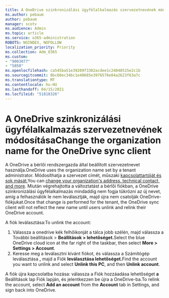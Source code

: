 ```yaml
---
title: A OneDrive szinkronizálási ügyfélalkalmazás szervezetnevének módosítása
ms.author: pebaum
author: pebaum
manager: scotv
ms.audience: Admin
ms.topic: article
ms.service: o365-administration
ROBOTS: NOINDEX, NOFOLLOW
localization_priority: Priority
ms.collection: Adm_O365
ms.custom:
- "9003077"
- "5850"
ms.openlocfilehash: ca545ba51e39209f3302acdee1c24048515e2c1b
ms.sourcegitcommit: 8bc60ec34bc1e40685e3976576e04a2623f63a7c
ms.translationtype: MT
ms.contentlocale: hu-HU
ms.lasthandoff: 04/15/2021
ms.locfileid: "51818326"
---
```

# <a name="change-the-organization-name-for-the-onedrive-sync-client"></a><span data-ttu-id="743a8-102">A OneDrive szinkronizálási ügyfélalkalmazás szervezetnevének módosítása</span><span class="sxs-lookup"><span data-stu-id="743a8-102">Change the organization name for the OneDrive sync client</span></span>

<span data-ttu-id="743a8-103">A OneDrive a bérlői rendszergazda által beállított szervezetnevet használja.</span><span class="sxs-lookup"><span data-stu-id="743a8-103">OneDrive uses the organization name set by a tenant administrator.</span></span>  <span data-ttu-id="743a8-104">Módosíthatja a szervezet címét, műszaki [kapcsolattartóját és sok mását.](https://docs.microsoft.com/microsoft-365/admin/manage/change-address-contact-and-more)</span><span class="sxs-lookup"><span data-stu-id="743a8-104">You can [change your organization's address, technical contact, and more](https://docs.microsoft.com/microsoft-365/admin/manage/change-address-contact-and-more).</span></span> <span data-ttu-id="743a8-105">Miután végrehajtotta a változtatást a bérlői fiókban, a OneDrive szinkronizálási ügyfélalkalmazás mindaddig nem fogja tükrözni az új nevet, amíg a felhasználók le nem leválasztják, majd újra nem csatolják OneDrive-fiókjukat.</span><span class="sxs-lookup"><span data-stu-id="743a8-105">Once that change is performed for the tenant, the OneDrive sync client will not reflect the new name until users unlink and relink their OneDrive account.</span></span>

<span data-ttu-id="743a8-106">A fiók leválasztása:</span><span class="sxs-lookup"><span data-stu-id="743a8-106">To unlink the account:</span></span>

1. <span data-ttu-id="743a8-107">Válassza a onedrive kék felhőikonját a tálca jobb szélén, majd válassza a További beállítások > **Beállítások > lehetőséget.**</span><span class="sxs-lookup"><span data-stu-id="743a8-107">Select the blue OneDrive cloud icon at the far right of the taskbar, then select  **More > Settings > Account**.</span></span>
2. <span data-ttu-id="743a8-108">Keresse meg a leválasztni kívánt fiókot, és válassza a Számítógép leválasztása **,** majd a Fiók **leválasztása lehetőséget.**</span><span class="sxs-lookup"><span data-stu-id="743a8-108">Find the account you want to unlink and select  **Unlink this PC**, and then  **Unlink account**.</span></span>

<span data-ttu-id="743a8-109">A fiók újra kapcsolatba hozása:  válassza a Fiók hozzáadása lehetőséget **a** Beállítások lap Fiók lapján, és jelentkezzen be újra a OneDrive-ba.</span><span class="sxs-lookup"><span data-stu-id="743a8-109">To relink the account, select  **Add an account** from the  **Account** tab in Settings, and sign back into OneDrive.</span></span>